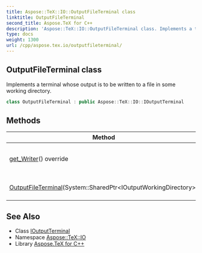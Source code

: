 ```yaml
---
title: Aspose::TeX::IO::OutputFileTerminal class
linktitle: OutputFileTerminal
second_title: Aspose.TeX for C++
description: 'Aspose::TeX::IO::OutputFileTerminal class. Implements a terminal whose output is to be written to a file in some working directory in C++.'
type: docs
weight: 1300
url: /cpp/aspose.tex.io/outputfileterminal/
---
```

## OutputFileTerminal class


Implements a terminal whose output is to be written to a file in some working directory.

```cpp
class OutputFileTerminal : public Aspose::TeX::IO::IOutputTerminal
```

## Methods

| Method | Description |
| --- | --- |
| [get_Writer](./get_writer/)() override | Gets the writer for the output terminal. |
| [OutputFileTerminal](./outputfileterminal/)(System::SharedPtr\<IOutputWorkingDirectory\>) | Creates new instance. |
## See Also

* Class [IOutputTerminal](../ioutputterminal/)
* Namespace [Aspose::TeX::IO](../)
* Library [Aspose.TeX for C++](../../)
